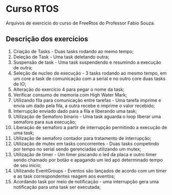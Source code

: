 # Curso RTOS
Arquivos de exercício do curso de FreeRtos do Professor Fabio Souza.

## Descrição dos exercícios
1. Criação de Tasks - Duas tasks rodando ao memo tempo;
2. Deleção de Task - Uma task deletando outra;
3. Suspensão de task - Uma task suspendendo e resumindo a execução de outra;
4. Seleção de nucleo de execução - 3 tasks rodando ao mesmo tempo, em um core a task de comunicação com a serial e no outro core duas tasks de IO;
5. Alteração do exercício 4 para pegar o nome da task;
6. Verificar consumo de memoria com High Water Mark;
7. Utilizando fila para comunicação entre tarefas - Uma tarefa imprime e envia um dado pela fila, a outra recebe e imprime o valor recebido;
8. Interrupção enviado dado para a fila e liberando uma task;
9. Utilização de Semaforo binario - Uma task aguarda o loop liberar uma semaforo para sua execução;
10. Liberação de semaforo a partir de interrupção permitindo a execução de uma task;
11. Utilização de semaforo contador para tratamento de interrupção;
12. Utilização de mutex em tasks concorrentes - Duas tasks competindo por tempo no serial sendo gerenciadas utilizando um mutex;
13. Utilização de timer - Um timer piscando o led da placa e outro timer sendo chamado por botão e  apagando um led apó determinado tempo de seu inicio;
14. Utilizando EventGroups - Eventos são lançados de acordo com um timer e as task correspondentes reagem aos eventos;
15. Acordando task por meio de notificação - uma interrupção gera uma notificação para uma task ser executada;
